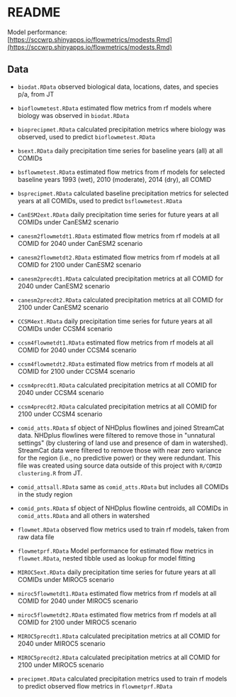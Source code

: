 # README

Model performance: [https://sccwrp.shinyapps.io/flowmetrics/modests.Rmd](https://sccwrp.shinyapps.io/flowmetrics/modests.Rmd)

## Data

* `biodat.RData` observed biological data, locations, dates, and species p/a, from JT

* `bioflowmetest.RData` estimated flow metrics from rf models where biology was observed in `biodat.RData`

* `bioprecipmet.RData` calculated precipitation metrics where biology was observed, used to predict `bioflowmetest.RData`

* `bsext.RData` daily precipitation time series for baseline years (all) at all COMIDs

* `bsflowmetest.RData` estimated flow metrics from rf models for selected baseline years 1993 (wet), 2010 (moderate), 2014 (dry), all COMID

* `bsprecipmet.RData` calculated baseline precipitation metrics for selected years at all COMIDs, used to predict `bsflowmetest.RData`

* `CanESM2ext.RData` daily precipitation time series for future years at all COMIDs under CanESM2 scenario

* `canesm2flowmetdt1.RData` estimated flow metrics from rf models at all COMID for 2040 under CanESM2 scenario 

* `canesm2flowmetdt2.RData` estimated flow metrics from rf models at all COMID for 2100 under CanESM2 scenario 

* `canesm2precdt1.RData` calculated precipitation metrics at all COMID for 2040 under CanESM2 scenario 

* `canesm2precdt2.RData` calculated precipitation metrics at all COMID for 2100 under CanESM2 scenario

* `CCSM4ext.RData` daily precipitation time series for future years at all COMIDs under CCSM4 scenario

* `ccsm4flowmetdt1.RData` estimated flow metrics from rf models at all COMID for 2040 under CCSM4 scenario 

* `ccsm4flowmetdt2.RData` estimated flow metrics from rf models at all COMID for 2100 under CCSM4 scenario 

* `ccsm4precdt1.RData` calculated precipitation metrics at all COMID for 2040 under CCSM4 scenario 

* `ccsm4precdt2.RData` calculated precipitation metrics at all COMID for 2100 under CCSM4 scenario

* `comid_atts.RData` sf object of NHDplus flowlines and joined StreamCat data.  NHDplus flowlines were filtered to remove those in "unnatural settings" (by clustering of land use and presence of dam in watershed).  StreamCat data were filtered to remove those with near zero variance for the region (i.e., no predictive power) or they were redundant.  This file was created using source data outside of this project with `R/COMID clustering.R` from JT.

* `comid_attsall.RData` same as `comid_atts.RData` but includes all COMIDs in the study region

* `comid_pnts.RData` sf object of NHDplus flowline centroids, all COMIDs in `comid_atts.RData` and all others in watershed

* `flowmet.RData` observed flow metrics used to train rf models, taken from raw data file

* `flowmetprf.RData` Model performance for estimated flow metrics in `flowmet.RData`, nested tibble used as lookup for model fitting

* `MIROC5ext.RData` daily precipitation time series for future years at all COMIDs under MIROC5 scenario

* `miroc5flowmetdt1.RData` estimated flow metrics from rf models at all COMID for 2040 under MIROC5 scenario 

* `miroc5flowmetdt2.RData` estimated flow metrics from rf models at all COMID for 2100 under MIROC5 scenario 

* `MIROC5precdt1.RData` calculated precipitation metrics at all COMID for 2040 under MIROC5 scenario 

* `MIROC5precdt2.RData` calculated precipitation metrics at all COMID for 2100 under MIROC5 scenario

* `precipmet.RData` calculated precipitation metrics used to train rf models to predict observed flow metrics in `flowmetprf.RData`
